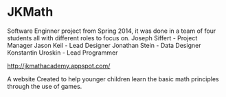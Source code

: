 # JKMath

Software Enginner project from Spring 2014, it was done in a team of four students all with different roles to focus on.
Joseph Siffert - Project Manager
Jason Keil - Lead Designer 
Jonathan Stein - Data Designer
Konstantin Uroskin - Lead Programmer 

http://jkmathacademy.appspot.com/

A website Created to help younger children learn the basic math principles through the use of games.

